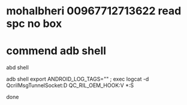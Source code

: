 # mohalbheri 00967712713622 read spc no box
# commend adb shell 
abd shell

adb shell export ANDROID_LOG_TAGS="" ; exec logcat -d QcrilMsgTunnelSocket:D QC_RIL_OEM_HOOK:V *:S

done
